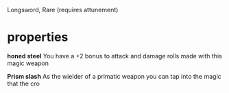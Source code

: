 Longsword, Rare (requires attunement)
# properties

**honed steel** You have a +2 bonus to attack and damage rolls made with this magic weapon

**Prism slash** As the wielder of a primatic weapon you can tap into the magic that the cro